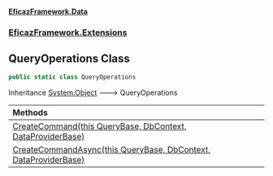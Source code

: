 #### [EficazFramework.Data](EficazFrameworkData.md 'EficazFramework Data')
### [EficazFramework.Extensions](EficazFrameworkData.md#EficazFramework.Extensions 'EficazFramework.Extensions')

## QueryOperations Class

```csharp
public static class QueryOperations
```

Inheritance [System.Object](https://docs.microsoft.com/en-us/dotnet/api/System.Object 'System.Object') &#129106; QueryOperations

| Methods | |
| :--- | :--- |
| [CreateCommand(this QueryBase, DbContext, DataProviderBase)](EficazFramework.Extensions/QueryOperations/CreateCommand(thisQueryBase,DbContext,DataProviderBase).md 'EficazFramework.Extensions.QueryOperations.CreateCommand(this EficazFramework.Repositories.Services.QueryBase, Microsoft.EntityFrameworkCore.DbContext, EficazFramework.Providers.DataProviderBase)') | |
| [CreateCommandAsync(this QueryBase, DbContext, DataProviderBase)](EficazFramework.Extensions/QueryOperations/CreateCommandAsync(thisQueryBase,DbContext,DataProviderBase).md 'EficazFramework.Extensions.QueryOperations.CreateCommandAsync(this EficazFramework.Repositories.Services.QueryBase, Microsoft.EntityFrameworkCore.DbContext, EficazFramework.Providers.DataProviderBase)') | |

